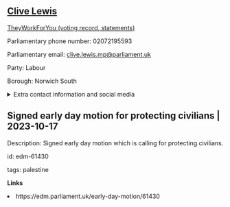 ## <a href="https://members.parliament.uk/member/4500/contact">Clive Lewis</a>

<a href="https://www.theyworkforyou.com/mp/25356/clive_lewis/norwich_south">TheyWorkForYou (voting record, statements)</a> 

Parliamentary phone number: 02072195593 

Parliamentary email: clive.lewis.mp@parliament.uk 

Party: Labour 

Borough: Norwich South 

<details><summary>Extra contact information and social media</summary> 
<li>Website: http://www.clivelewis.org/</li>
<li>Twitter: https://twitter.com/labourlewis</li>
<li>Constituency office phone number: 02072192700</li>
<li>Constituency office email: clive.lewis.mp@parliament.uk</li>
<li>Facebook:</li>
<li>Instagram:</li>
<li>Youtube:</li>
<li>Linkedin:</li>
<li>Government department phone number:</li>
<li>Government department email:</li>
<li>Threads:</li>
<li>Party office phone number:</li>
<li>Party office email:</li>
<li>Tiktok:</li>
</details>

## Signed early day motion for protecting civilians | 2023-10-17

Description: Signed early day motion which is calling for protecting civilians. 
 
id: edm-61430 

tags: palestine 

**Links** 
 <li>https://edm.parliament.uk/early-day-motion/61430</li>
